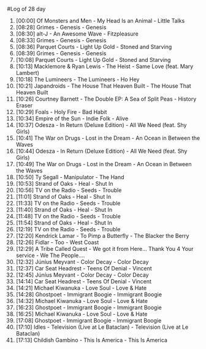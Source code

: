 #Log of 28 day

1. [00:00] Of Monsters and Men - My Head Is an Animal - Little Talks
1. [08:28] Grimes - Genesis - Genesis
1. [08:30] alt-J - An Awesome Wave - Fitzpleasure
1. [08:33] Grimes - Genesis - Genesis
1. [08:36] Parquet Courts - Light Up Gold - Stoned and Starving
1. [08:39] Grimes - Genesis - Genesis
1. [10:08] Parquet Courts - Light Up Gold - Stoned and Starving
1. [10:13] Macklemore & Ryan Lewis - The Heist - Same Love (feat. Mary Lambert)
1. [10:18] The Lumineers - The Lumineers - Ho Hey
1. [10:21] Japandroids - The House That Heaven Built - The House That Heaven Built
1. [10:26] Courtney Barnett - The Double EP: A Sea of Split Peas - History Eraser
1. [10:29] Foals - Holy Fire - Bad Habit
1. [10:34] Empire of the Sun - Indie Folk - Alive
1. [10:37] Odesza - In Return (Deluxe Edition) - All We Need (feat. Shy Girls)
1. [10:41] The War on Drugs - Lost in the Dream - An Ocean in Between the Waves
1. [10:44] Odesza - In Return (Deluxe Edition) - All We Need (feat. Shy Girls)
1. [10:49] The War on Drugs - Lost in the Dream - An Ocean in Between the Waves
1. [10:50] Ty Segall - Manipulator - The Hand
1. [10:53] Strand of Oaks - Heal - Shut In
1. [10:56] TV on the Radio - Seeds - Trouble
1. [11:01] Strand of Oaks - Heal - Shut In
1. [11:33] TV on the Radio - Seeds - Trouble
1. [11:40] Strand of Oaks - Heal - Shut In
1. [11:48] TV on the Radio - Seeds - Trouble
1. [11:54] Strand of Oaks - Heal - Shut In
1. [12:19] TV on the Radio - Seeds - Trouble
1. [12:20] Kendrick Lamar - To Pimp a Butterfly - The Blacker the Berry
1. [12:26] Fidlar - Too - West Coast
1. [12:29] A Tribe Called Quest - We got it from Here... Thank You 4 Your service - We The People....
1. [12:32] Júníus Meyvant - Color Decay - Color Decay
1. [12:37] Car Seat Headrest - Teens Of Denial - Vincent
1. [12:45] Júníus Meyvant - Color Decay - Color Decay
1. [14:14] Car Seat Headrest - Teens Of Denial - Vincent
1. [14:21] Michael Kiwanuka - Love Soul - Love & Hate
1. [14:28] Ghostpoet - Immigrant Boogie - Immigrant Boogie
1. [14:32] Michael Kiwanuka - Love Soul - Love & Hate
1. [16:23] Ghostpoet - Immigrant Boogie - Immigrant Boogie
1. [16:25] Michael Kiwanuka - Love Soul - Love & Hate
1. [17:08] Ghostpoet - Immigrant Boogie - Immigrant Boogie
1. [17:10] Idles - Television (Live at Le Bataclan) - Television (Live at Le Bataclan)
1. [17:13] Childish Gambino - This Is America - This Is America
